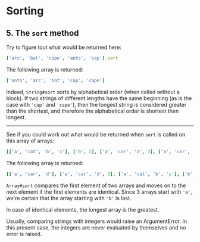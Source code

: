 # Sorting

## 5. The `sort` method

Try to figure tout what would be returned here:

```ruby
['arc', 'bat', 'cape', 'ants', 'cap'].sort
```

The following array is returned:

```ruby
['ants', 'arc', 'bat', 'cap', 'cape']
```

Indeed, `String#sort` sorts by alphabetical order (when called without a block).
If two strings of different lengths have the same beginning (as is the case
with `'cap'` and `'cape'`), then the longest string is considered greater than
the shortest, and therefore the alphabetical order is shortest then longest.

---

See if you could work out what would be returned when `sort` is called on this
array of arrays:

```ruby
[['a', 'cat', 'b', 'c'], ['b', 2], ['a', 'car', 'd', 3], ['a', 'car', 'd']].sort
```

The following array is returned:

```ruby
[['a', 'car', 'd'], ['a', 'car', 'd', 3], ['a', 'cat', 'b', 'c'], ['b', 2]]
```

`Array#sort` compares the first element of two arrays and moves on to the next
element if the first elements are identical. Since 3 arrays start with `'a'`,
we're certain that the array starting with `'b'` is last.

In case of identical elements, the longest array is the greatest.

Usually, comparing strings with integers would raise an ArgumentError.
In this present case, the integers are never evaluated by themselves and
no error is raised.

